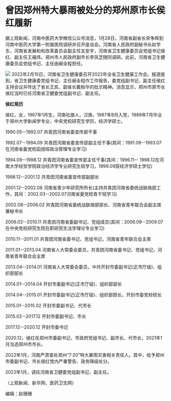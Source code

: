 # 曾因郑州特大暴雨被处分的郑州原市长侯红履新

据上观新闻，河南中医药大学微信公众号消息，1月28日，河南省副省长宋争辉到河南中医药大学第一附属医院调研并召开座谈会。河南省人民政府副秘书长赵学东，河南省发展和和改革委员会副主任支安宇，河南省卫生健康委员会党组书记侯红、副主任王福伟，郑州市人民政府副市长李凤芝随同调研。此前，河南省卫生健康委员会党组书记、主任由阚全程担任。

![](https://inews.gtimg.com/news_bt/OXl5DSMOKxn6GWj5It1tfI0ZOxE5Mu5bvkr4Pr0w2f15AAA/1000)
2022年2月15日，河南省卫生健康委召开2022年全省卫生健康工作会。报道提到，省卫生健康委党组书记、主任阚全程作工作报告，委党组副书记、副主任侯红主持会议并传达了省长王凯、副省长戴柏华的批示精神。消息显示，郑州市原市长侯红当时已任河南省卫健委党组副书记、副主任。

**侯红简历**

侯红，女，1967年1月生，河南社旗人，汉族，1987年8月入党，1989年7月毕业于郑州大学新闻学专业，中央党校研究生学历，经济学硕士。

1990.05--1992.07 共青团河南省委宣传部干事

1992.07--1994.09 共青团河南省委宣传部副主任干事(其间：1991.09--1993.07在河南省委党校函授班政治管理专业学习)

1994.09--1998.12 共青团河南省委宣传部主任干事(其间：1996.11--
1998.12在河南大学经贸学院政治经济学专业研究生班学习，1999.09获经济学硕士学位)

1998.12--2001.12 共青团河南省委宣传部副部长

2001.12--2002.08 河南省青少年研究所所长(主持共青团河南省委统战联络部工作，其间：2002.03--2002.07河南省委党校青干班学习)

2002.08--2006.02 共青团河南省委统战联络部部长、河南省青年联合会副主席兼秘书长

2006.02--2010.11 共青团河南省委副书记、党组成员(其间：2006.09--2009.07在中央党校研究生院在职研究生法学理论专业学习)

2010.11--2011.01 共青团河南省委书记、党组书记，河南省青年联合会主席

2011.01--2013.04 河南省人大常委会委员，共青团河南省委书记、党组书记，河南省青年联合会主席

2013.04--2014.01 河南省人大常委会委员，中共开封市委副书记(正市厅级)、组织部部长

2014.01--2014.04 开封市委副书记(正市厅级)、组织部部长

2014.04--2015.01 开封市委副书记(正市厅级)、组织部部长，开封市委党校校长

2015.01--2015.02 开封市委副书记、代市长

2015.02--2017.12 开封市委副书记、市长

2017.12--2020.12 开封市委书记

2020.12，侯红任郑州市委副书记，市政府党组书记、副市长、代市长，2021年1月当选郑州市市长。

2022年1月，河南严肃查处郑州“7·20”特大暴雨灾害相关责任人。其中，给予郑州市委副书记、市长侯红党内严重警告、政务降级处分。

2022年1月，调任河南省卫健委党组副书记、副主任。

（上观新闻、新华网、医药卫生网）

编辑：赵珊珊

